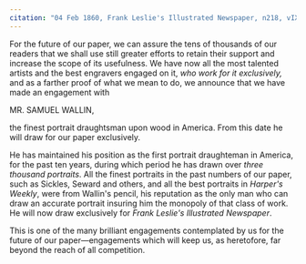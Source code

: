 ```yaml
---
citation: "04 Feb 1860, Frank Leslie's Illustrated Newspaper, n218, vIX, p146, archive.org."
---
```

For the future of our paper, we can assure the tens of thousands of our readers that we shall use still greater efforts to retain their support and increase the scope of its usefulness. We have now all the most talented artists and the best engravers engaged on it, *who work for it exclusively,* and as a farther proof of what we mean to do, we announce that we have made an engagement with 

MR. SAMUEL WALLIN, 

the finest portrait draughtsman upon wood in America. From this date he will draw for our paper exclusively. 

He has maintained his position as the first portrait draughteman in America, for the past ten years, during which period he has drawn over *three thousand portraits*. All the finest portraits in the past numbers of our paper, such as Sickles, Seward and others, and all the best portraits in *Harper's Weekly*, were from Wallin's pencil, his reputation as the only man who can draw an accurate portrait insuring him the monopoly of that class of work. He will now draw exclusively for *Frank Leslie's Illustrated Newspaper*. 

This is one of the many brilliant engagements contemplated by us for the future of our paper—engagements which will keep us, as heretofore, far beyond the reach of all competition.

